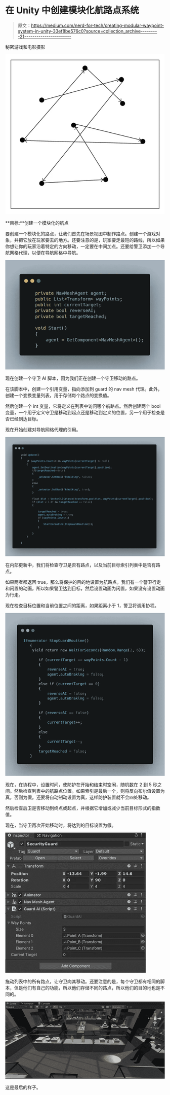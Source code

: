 # 在 Unity 中创建模块化航路点系统

> 原文：<https://medium.com/nerd-for-tech/creating-modular-waypoint-system-in-unity-33ef8be576c0?source=collection_archive---------21----------------------->

秘密游戏和电影摄影

![](img/0f6abb320ce6d09879fe795b450f26f3.png)

**目标:**创建一个模块化的航点

要创建一个模块化的路点，让我们首先在场景视图中制作路点。创建一个游戏对象，并把它放在玩家要去的地方。还要注意的是，玩家要走最短的路线，所以如果你想让你的玩家沿着特定的方向移动，一定要在中间加点。还要给警卫添加一个导航网格代理，以便在导航网格中导航。

![](img/b7993b14c0d73d0f355a2bcb5601b5b1.png)

现在创建一个守卫 AI 脚本，因为我们正在创建一个守卫移动的路点。

在该脚本中，创建一个引用变量，指向添加到 guard 的 nav mesh 代理。此外，创建一个变换变量列表，用于存储每个路点的变换值。

然后创建一个 int 变量，它将定义在列表中访问哪个航路点。然后创建两个 bool 变量，一个用于定义守卫是移动到起点还是移动到定义的位置，另一个用于检查是否已经到达目标。

现在开始创建对导航网格代理的引用。

![](img/9fef50fac220836a8031068d7f478073.png)

在内部更新中，我们将检查守卫是否有路点，以及当前目标索引列表中是否有路点。

如果两者都返回 true，那么将保护的目的地设置为航路点。我们有一个警卫行走和闲置的动画，所以如果警卫达到目标，然后设置动画为闲置，如果没有设置动画为行走。

现在检查目标位置和当前位置之间的距离，如果距离小于 1，警卫将调用协程。

![](img/a688754bc2967b780e4baf5deb94a071.png)

现在，在协程中，设置时间，使防护在开始和结束时空闲，随机数在 2 到 5 秒之间。然后检查列表中的航路点位置。如果索引是最后一个，则将反向布尔值设置为真，否则为假。还要将自动制动设置为真，这样防护装置就不会四处移动。

然后检查后卫是否移动到终点或起点，并根据它增加或减少当前目标形式的指数值。

现在，当守卫再次开始移动时，将达到的目标设置为假。

![](img/50e9373300a8f661980037b132758e4a.png)

拖动列表中的所有路点，让守卫向其移动。还要注意的是，每个守卫都有相同的脚本，但是他们有自己的功能，所以他们存储不同的路点，所以他们的目的地也是不同的。

![](img/783e84e0a797d8707f79f174d39b95c7.png)

这是最后的样子。
